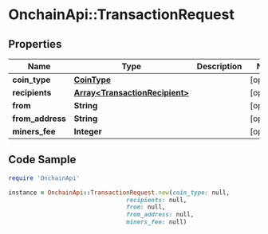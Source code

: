 # OnchainApi::TransactionRequest

## Properties

Name | Type | Description | Notes
------------ | ------------- | ------------- | -------------
**coin_type** | [**CoinType**](CoinType.md) |  | [optional] 
**recipients** | [**Array&lt;TransactionRecipient&gt;**](TransactionRecipient.md) |  | [optional] 
**from** | **String** |  | [optional] 
**from_address** | **String** |  | [optional] 
**miners_fee** | **Integer** |  | [optional] 

## Code Sample

```ruby
require 'OnchainApi'

instance = OnchainApi::TransactionRequest.new(coin_type: null,
                                 recipients: null,
                                 from: null,
                                 from_address: null,
                                 miners_fee: null)
```


